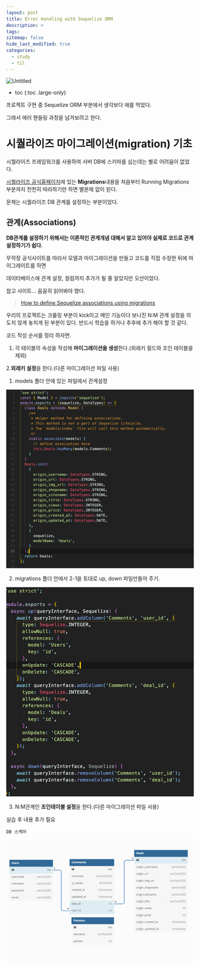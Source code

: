 ```yaml
---
layout: post
title: Error Handling with Sequelize ORM
description: >
tags:
sitemap: false
hide_last_modified: true
categories:
  - study
  - til
---
```


![Untitled](/assets/img/til/)
* toc
{:toc .large-only}

프로젝트 구현 중  Sequelize ORM 부분에서 생각보다 애를 먹었다.

그래서 에러 핸들링 과정을 남겨보려고 한다.

# 시퀄라이즈 마이그레이션(migration) 기초

시퀄라이즈 프레임워크를 사용하여 서버 DB에 스키마를 심는데는 별로 어려움이 없었다.

[시퀄라이즈 공식홈페이지](https://sequelize.org/master/manual/migrations.html)에 있는 **Migrations**내용을 처음부터 Running Migrations 부분까지 천천히 따라하기만 하면 별문제 없이 된다.

문제는 시퀄라이즈 DB 관계를 설정하는 부분이었다.

## 관계(Associations)

**DB관계를 설정하기 위해서는 이론적인 관계개념 대해서 알고 있어야 실제로 코드로 관계 설정하기가 쉽다.**

무작정 공식사이트를 따라서 모델과 마이그레이션을 만들고 코드를 직접 수정한 뒤에 마이그레이트를 하면

데이터베이스에 관계 설정, 컬럼까지 추가가 될 줄 알았지만 오산이었다.

참고 사이트... 꼼꼼히 읽어봐야 했다.

> [How to define Sequelize associations using migrations](https://medium.com/@andrewoons/how-to-define-sequelize-associations-using-migrations-de4333bf75a7)
>

우리의 프로젝트는 크롤링 부분이 kick이고 메인 기능이다 보니진 N:M 관계 설정을 의도치 않게 놓치게 된 부분이 있다. 반드시 학습을 하거나 추후에 추가 해야 할 것 같다.

코드 작성 순서를 정리 하자면.

1. 각 테이블의 속성을 작성해 **마이그레이션을 생성**한다.(외래키 필드와 조인 테이블을 제외)

2.**외래키 설정**을 한다.(다른 마이그레이션 파일 사용)

1) models 폴더 안에 있는 파일에서 관계설정

![Untitled](/assets/img/til/1.png)

2) migrations 폴더 안에서 2-1을 토대로 up, down 파일만들어 주기.

![Untitled](/assets/img/til/2.png)

3. N:M관계인 **조인테이블 설정**을 한다.(다른 마이그레이션 파일 사용)

실습 후 내용 추가 필요

    DB 스케마

![Untitled](/assets/img/til/3.png)
